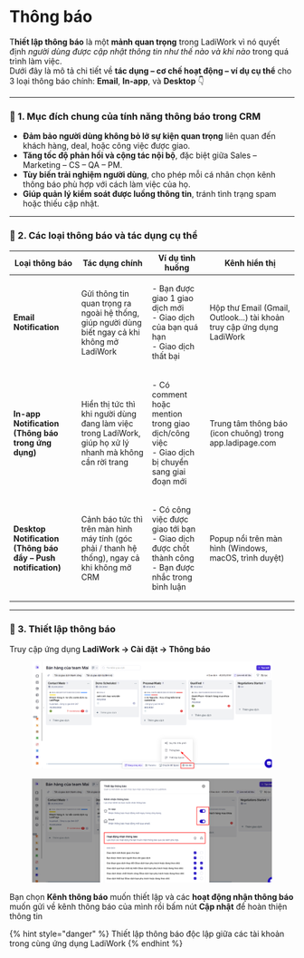 # Thông báo

T**hiết lập thông báo** là một **mảnh quan trọng** trong LadiWork vì nó quyết định _người dùng được cập nhật thông tin như thế nào và khi nào_ trong quá trình làm việc.\
Dưới đây là mô tả chi tiết về **tác dụng – cơ chế hoạt động – ví dụ cụ thể** cho 3 loại thông báo chính: **Email**, **In-app**, và **Desktop** 👇

***

### 🔶 1. Mục đích chung của tính năng thông báo trong CRM

* **Đảm bảo người dùng không bỏ lỡ sự kiện quan trọng** liên quan đến khách hàng, deal, hoặc công việc được giao.
* **Tăng tốc độ phản hồi và cộng tác nội bộ**, đặc biệt giữa Sales – Marketing – CS – QA – PM.
* **Tùy biến trải nghiệm người dùng**, cho phép mỗi cá nhân chọn kênh thông báo phù hợp với cách làm việc của họ.
* **Giúp quản lý kiểm soát được luồng thông tin**, tránh tình trạng spam hoặc thiếu cập nhật.

***

### 🔷 2. Các loại thông báo và tác dụng cụ thể

| Loại thông báo                                               | Tác dụng chính                                                                                           | Ví dụ tình huống                                                                                               | Kênh hiển thị                                                          |
| ------------------------------------------------------------ | -------------------------------------------------------------------------------------------------------- | -------------------------------------------------------------------------------------------------------------- | ---------------------------------------------------------------------- |
| **Email Notification**                                       | Gửi thông tin quan trọng ra ngoài hệ thống, giúp người dùng biết ngay cả khi không mở LadiWork           | <p>- Bạn được giao 1 giao dịch mới<br>- Giao dịch của bạn quá hạn <br>- Giao dịch thất bại</p>                 | Hộp thư Email (Gmail, Outlook...) tài khoản truy cập ứng dụng LadiWork |
| **In-app Notification (Thông báo trong ứng dụng)**           | Hiển thị tức thì khi người dùng đang làm việc trong LadiWork, giúp họ xử lý nhanh mà không cần rời trang | <p>- Có comment hoặc mention trong giao dịch/công việc<br>- Giao dịch bị chuyển sang giai đoạn mới<br></p>     | Trung tâm thông báo (icon chuông) trong app.ladipage.com               |
| **Desktop Notification (Thông báo đẩy – Push notification)** | Cảnh báo tức thì trên màn hình máy tính (góc phải / thanh hệ thống), ngay cả khi không mở CRM            | <p>- Có công việc được giao tới bạn<br>- Giao dịch được chốt thành công<br>- Bạn được nhắc trong bình luận</p> | Popup nổi trên màn hình (Windows, macOS, trình duyệt)                  |

***

### 🔷 3. Thiết lập thông báo&#x20;

Truy cập ứng dụng **LadiWork -> Cài đặt -> Thông báo**&#x20;

<figure><img src="../../.gitbook/assets/image (1554).png" alt=""><figcaption></figcaption></figure>

<figure><img src="../../.gitbook/assets/image (1556).png" alt=""><figcaption></figcaption></figure>

Bạn chọn **Kênh thông báo** muốn thiết lập và các **hoạt động nhận thông báo** muốn gửi về kênh thông báo của mình rồi bấm nút **Cập nhật** để hoàn thiện thông tin&#x20;

{% hint style="danger" %}
Thiết lập thông báo độc lập giữa các tài khoản trong cùng ứng dụng LadiWork
{% endhint %}

